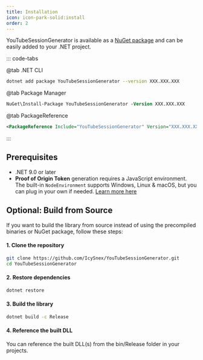 ```yaml
---
title: Installation
icon: icon-park-solid:install
order: 2
---
```


YouTubeSessionGenerator is available as a [NuGet package](https://www.nuget.org/packages/YouTubeSessionGenerator) and can be easily added to your .NET project.

::: code-tabs

@tab .NET CLI

```bash
dotnet add package YouTubeSessionGenerator --version XXX.XXX.XXX
```

@tab Package Manager

```ps
NuGet\Install-Package YouTubeSessionGenerator -Version XXX.XXX.XXX
```

@tab PackageReference

```xml
<PackageReference Include="YouTubeSessionGenerator" Version="XXX.XXX.XXX" />
```

:::


## Prerequisites

- .NET 9.0 or later
- **Proof of Origin Token** generation requires a JavaScript environment. The built-in `NodeEnvironment` supports Windows, Linux & macOS, but you can plug in your own if needed. [Learn more here](configuration.html)


## Optional: Build from Source
If you want to build the library from source instead of using the precompiled binaries or NuGet package, follow these steps:

#### 1. Clone the repository
```bash
git clone https://github.com/IcySnex/YouTubeSessionGenerator.git
cd YouTubeSessionGenerator
```

#### 2. Restore dependencies
```bash
dotnet restore
```

#### 3. Build the library
```bash
dotnet build -c Release
```

#### 4. Reference the built DLL
You can reference the built DLL(s) from the bin/Release folder in your projects.